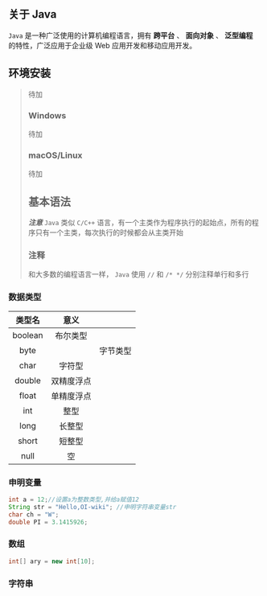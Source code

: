## 关于 Java

 `Java` 是一种广泛使用的计算机编程语言，拥有 **跨平台** 、 **面向对象** 、 **泛型编程** 的特性，广泛应用于企业级 Web 应用开发和移动应用开发。

## 环境安装

> 待加
>
> ### Windows
>
> 待加
>
> ### macOS/Linux
>
> 待加
>
> ## 基本语法
>
>  **_注意_**  `Java` 类似 `C/C++` 语言，有一个主类作为程序执行的起始点，所有的程序只有一个主类，每次执行的时候都会从主类开始
>
> ### 注释
>
> 和大多数的编程语言一样， `Java` 使用 `//` 和 `/* */` 分别注释单行和多行

### 数据类型

|   类型名   |   意义  |      |
| :-----: | :---: | ---- |
| boolean |  布尔类型 |      |
|   byte  |       | 字节类型 |
|   char  |  字符型  |      |
|  double | 双精度浮点 |      |
|  float  | 单精度浮点 |      |
|   int   |   整型  |      |
|   long  |  长整型  |      |
|  short  |  短整型  |      |
|   null  |   空   |      |

### 申明变量

```java
int a = 12;//设置a为整数类型,并给a赋值12
String str = "Hello,OI-wiki"; //申明字符串变量str
char ch = "W";
double PI = 3.1415926;  
```

### 数组

```java
int[] ary = new int[10];
```

### 字符串

### 
